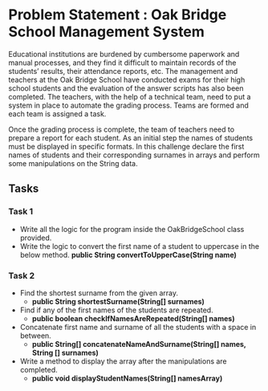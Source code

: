 # Problem Statement : Oak Bridge School Management System

Educational institutions are burdened by cumbersome paperwork and manual processes, 
and they find it difficult to maintain records of the students’ results, 
their attendance reports, etc. The management and teachers at the Oak Bridge 
School have conducted exams for their high school students and the evaluation of 
the answer scripts has also been completed. The teachers, with the help of a 
technical team, need to put a system in place
to automate the grading process. Teams are formed and each team is assigned a task.

Once the grading process is complete, the team of teachers need to prepare a report for each student.
As an initial step the names of students must be displayed in specific formats.
In this challenge declare the first names of students and their corresponding 
surnames in arrays and perform some manipulations on the String data.

## Tasks

### Task 1
 
 - Write all the logic for the program inside the OakBridgeSchool class provided.
 - Write the logic to convert the first name of a student to uppercase in the below method.
 **public String convertToUpperCase(String name)**

### Task 2

 - Find the shortest surname from the given array.
   - **public String shortestSurname(String[] surnames)**
 - Find if any of the first names of the students are repeated.
   - **public boolean checkIfNamesAreRepeated(String[] names)**
 - Concatenate first name and surname of all the students with a space in between.
   - **public String[] concatenateNameAndSurname(String[] names, String [] surnames)**
 - Write a method to display the array after the manipulations are completed.
   - **public void displayStudentNames(String[] namesArray)**

